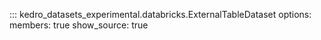 ::: kedro_datasets_experimental.databricks.ExternalTableDataset
    options:
      members: true
      show_source: true